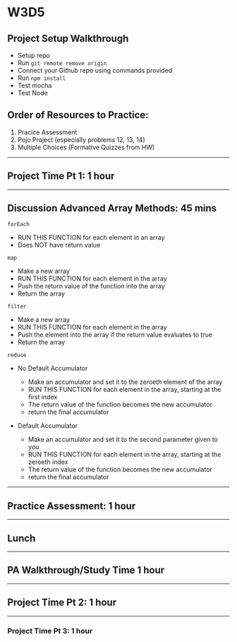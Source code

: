 # W3D5

## Project Setup Walkthrough

- Setup repo
- Run `git remote remove origin`
- Connect your Github repo using commands provided
- Run `npm install`
- Test mocha
- Test Node

## Order of Resources to Practice: 
  1. Pracice Assessment
  2. Pojo Project (especially problems 12, 13, 14)
  3. Multiple Choices (Formative Quizzes from HW)

---

## Project Time Pt 1: 1 hour

---

## Discussion Advanced Array Methods: 45 mins

`forEach`

- RUN THIS FUNCTION for each element in an array
- Does NOT have return value

`map`

- Make a new array
- RUN THIS FUNCTION for each element in the array
- Push the return value of the function into the array
- Return the array

`filter`

- Make a new array
- RUN THIS FUNCTION for each element in the array
- Push the element into the array if the return value evaluates to true
- Return the array

`reduce`

- No Default Accumulator
  - Make an accumulator and set it to the zeroeth element of the array
  - RUN THIS FUNCTION for each element in the array, starting at the first index
  - The return value of the function becomes the new accumulator
  - return the final accumulator

- Default Accumulator
  - Make an accumulator and set it to the second parameter given to you
  - RUN THIS FUNCTION for each element in the array, starting at the zeroeth index
  - The return value of the function becomes the new accumulator
  - return the final accumulator

---

## Practice Assessment: 1 hour

---

## Lunch

---

## PA Walkthrough/Study Time 1 hour

---

## Project Time Pt 2: 1 hour

---

### Project Time Pt 3: 1 hour
